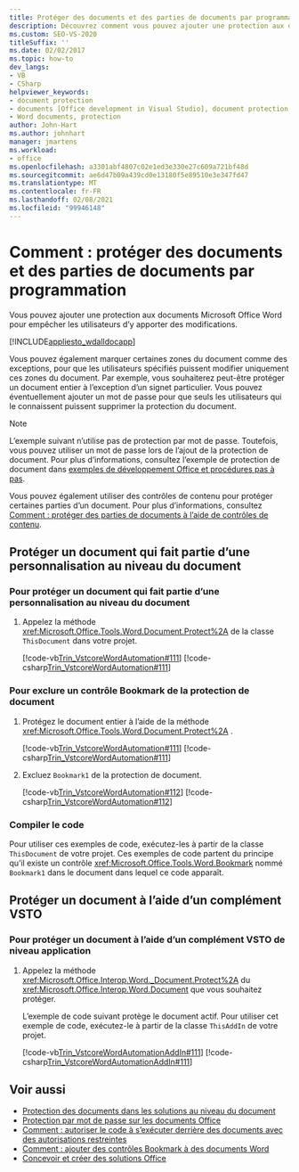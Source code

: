 ```yaml
---
title: Protéger des documents et des parties de documents par programmation
description: Découvrez comment vous pouvez ajouter une protection aux documents Microsoft Word pour empêcher les utilisateurs d’apporter des modifications au document.
ms.custom: SEO-VS-2020
titleSuffix: ''
ms.date: 02/02/2017
ms.topic: how-to
dev_langs:
- VB
- CSharp
helpviewer_keywords:
- document protection
- documents [Office development in Visual Studio], document protection
- Word documents, protection
author: John-Hart
ms.author: johnhart
manager: jmartens
ms.workload:
- office
ms.openlocfilehash: a3301abf4807c02e1ed3e330e27c609a721bf48d
ms.sourcegitcommit: ae6d47b09a439cd0e13180f5e89510e3e347fd47
ms.translationtype: MT
ms.contentlocale: fr-FR
ms.lasthandoff: 02/08/2021
ms.locfileid: "99946148"
---
```

# <a name="how-to-programmatically-protect-documents-and-parts-of-documents"></a>Comment : protéger des documents et des parties de documents par programmation
  Vous pouvez ajouter une protection aux documents Microsoft Office Word pour empêcher les utilisateurs d’y apporter des modifications.

 [!INCLUDE[appliesto_wdalldocapp](../vsto/includes/appliesto-wdalldocapp-md.md)]

 Vous pouvez également marquer certaines zones du document comme des exceptions, pour que les utilisateurs spécifiés puissent modifier uniquement ces zones du document. Par exemple, vous souhaiterez peut-être protéger un document entier à l’exception d’un signet particulier. Vous pouvez éventuellement ajouter un mot de passe pour que seuls les utilisateurs qui le connaissent puissent supprimer la protection du document.

> [!NOTE]
> L’exemple suivant n’utilise pas de protection par mot de passe. Toutefois, vous pouvez utiliser un mot de passe lors de l’ajout de la protection de document. Pour plus d’informations, consultez l’exemple de protection de document dans [exemples de développement Office et procédures pas à pas](../vsto/office-development-samples-and-walkthroughs.md).

 Vous pouvez également utiliser des contrôles de contenu pour protéger certaines parties d’un document. Pour plus d’informations, consultez [Comment : protéger des parties de documents à l’aide de contrôles de contenu](../vsto/how-to-protect-parts-of-documents-by-using-content-controls.md).

## <a name="protect-a-document-that-is-part-of-a-document-level-customization"></a>Protéger un document qui fait partie d’une personnalisation au niveau du document

### <a name="to-protect-a-document-that-is-part-of-a-document-level-customization"></a>Pour protéger un document qui fait partie d’une personnalisation au niveau du document

1. Appelez la méthode <xref:Microsoft.Office.Tools.Word.Document.Protect%2A> de la classe `ThisDocument` dans votre projet.

     [!code-vb[Trin_VstcoreWordAutomation#111](../vsto/codesnippet/VisualBasic/Trin_VstcoreWordAutomationVB/ThisDocument.vb#111)]
     [!code-csharp[Trin_VstcoreWordAutomation#111](../vsto/codesnippet/CSharp/Trin_VstcoreWordAutomationCS/ThisDocument.cs#111)]

### <a name="to-exclude-a-bookmark-control-from-document-protection"></a>Pour exclure un contrôle Bookmark de la protection de document

1. Protégez le document entier à l’aide de la méthode <xref:Microsoft.Office.Tools.Word.Document.Protect%2A> .

     [!code-vb[Trin_VstcoreWordAutomation#111](../vsto/codesnippet/VisualBasic/Trin_VstcoreWordAutomationVB/ThisDocument.vb#111)]
     [!code-csharp[Trin_VstcoreWordAutomation#111](../vsto/codesnippet/CSharp/Trin_VstcoreWordAutomationCS/ThisDocument.cs#111)]

2. Excluez `Bookmark1` de la protection de document.

     [!code-vb[Trin_VstcoreWordAutomation#112](../vsto/codesnippet/VisualBasic/Trin_VstcoreWordAutomationVB/ThisDocument.vb#112)]
     [!code-csharp[Trin_VstcoreWordAutomation#112](../vsto/codesnippet/CSharp/Trin_VstcoreWordAutomationCS/ThisDocument.cs#112)]

### <a name="compile-the-code"></a>Compiler le code
 Pour utiliser ces exemples de code, exécutez-les à partir de la classe `ThisDocument` de votre projet. Ces exemples de code partent du principe qu’il existe un contrôle <xref:Microsoft.Office.Tools.Word.Bookmark> nommé `Bookmark1` dans le document dans lequel ce code apparaît.

## <a name="protect-a-document-by-using-a-vsto-add-in"></a>Protéger un document à l’aide d’un complément VSTO

### <a name="to-protect-a-document-by-using-an-application-level-vsto-add-in"></a>Pour protéger un document à l’aide d’un complément VSTO de niveau application

1. Appelez la méthode <xref:Microsoft.Office.Interop.Word._Document.Protect%2A> du <xref:Microsoft.Office.Interop.Word.Document> que vous souhaitez protéger.

     L’exemple de code suivant protège le document actif. Pour utiliser cet exemple de code, exécutez-le à partir de la classe `ThisAddIn` de votre projet.

     [!code-vb[Trin_VstcoreWordAutomationAddIn#111](../vsto/codesnippet/VisualBasic/Trin_VstcoreWordAutomationAddIn/ThisAddIn.vb#111)]
     [!code-csharp[Trin_VstcoreWordAutomationAddIn#111](../vsto/codesnippet/CSharp/Trin_VstcoreWordAutomationAddIn/ThisAddIn.cs#111)]

## <a name="see-also"></a>Voir aussi
- [Protection des documents dans les solutions au niveau du document](../vsto/document-protection-in-document-level-solutions.md)
- [Protection par mot de passe sur les documents Office](../vsto/password-protection-on-office-documents.md)
- [Comment : autoriser le code à s’exécuter derrière des documents avec des autorisations restreintes](../vsto/how-to-permit-code-to-run-behind-documents-with-restricted-permissions.md)
- [Comment : ajouter des contrôles Bookmark à des documents Word](../vsto/how-to-add-bookmark-controls-to-word-documents.md)
- [Concevoir et créer des solutions Office](../vsto/designing-and-creating-office-solutions.md)
